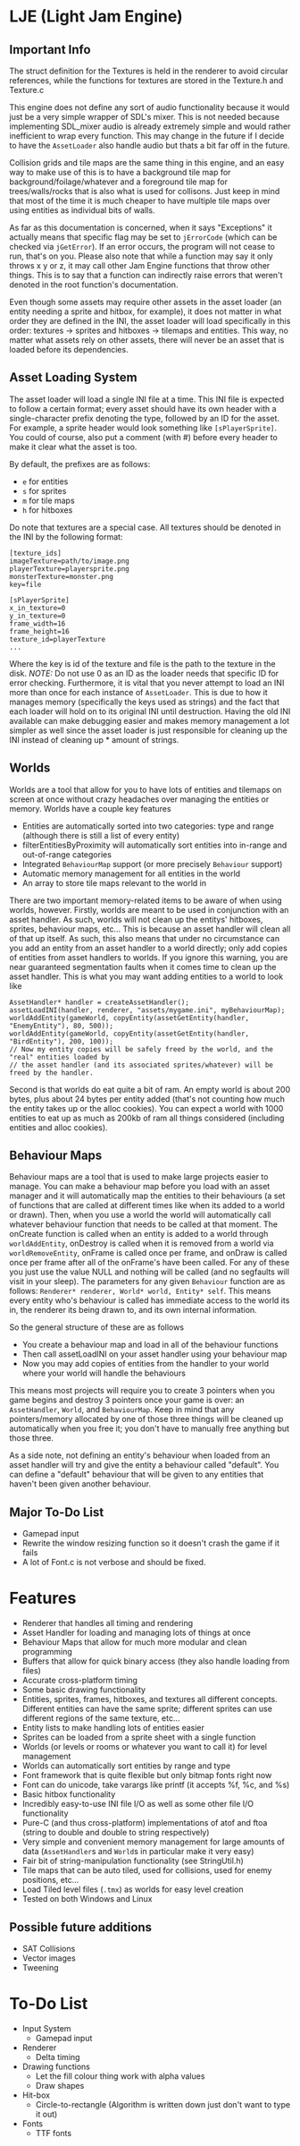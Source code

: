 LJE (Light Jam Engine)
================================

Important Info
--------------
The struct definition for the Textures is held in the renderer
to avoid circular references, while the functions for textures
are stored in the Texture.h and Texture.c

This engine does not define any sort of audio functionality
because it would just be a very simple wrapper of SDL's
mixer. This is not needed because implementing SDL_mixer
audio is already extremely simple and would rather inefficient
to wrap every function. This may change in the future if I
decide to have the `AssetLoader` also handle audio but thats
a bit far off in the future.

Collision grids and tile maps are the same thing in this engine,
and an easy way to make use of this is to have a background
tile map for background/foilage/whatever and a foreground tile
map for trees/walls/rocks that is also what is used for collisons.
Just keep in mind that most of the time it is much cheaper to
have multiple tile maps over using entities as individual bits of
walls.

As far as this documentation is concerned, when it says "Exceptions" it
actually means that specific flag may be set to `jErrorCode` (which
can be checked via `jGetError`). If an error occurs, the program will
not cease to run, that's on you. Please also note that while a function
may say it only throws x y or z, it may call other Jam Engine functions
that throw other things. This is to say that a function can indirectly
raise errors that weren't denoted in the root function's documentation.

Even though some assets may require other assets in the asset loader
(an entity needing a sprite and hitbox, for example), it does not matter
in what order they are defined in the INI, the asset loader will load
specifically in this order: textures -> sprites and hitboxes -> tilemaps
and entities. This way, no matter what assets rely on other assets, there
will never be an asset that is loaded before its dependencies.

Asset Loading System
--------------------
The asset loader will load a single INI file at a time. This INI file is
expected to follow a certain format; every asset should have its own header
with a single-character prefix denoting the type, followed by an ID for the
asset. For example, a sprite header would look something like `[sPlayerSprite]`. You
could of course, also put a comment (with #) before every header to make it
clear what the asset is too.

By default, the prefixes are as follows:

 + `e` for entities
 + `s` for sprites
 + `m` for tile maps
 + `h` for hitboxes

Do note that textures are a special case. All textures should be denoted in
the INI by the following format:

    [texture_ids]
    imageTexture=path/to/image.png
    playerTexture=playersprite.png
    monsterTexture=monster.png
    key=file
    
    [sPlayerSprite]
    x_in_texture=0
    y_in_texture=0
    frame_width=16
    frame_height=16
    texture_id=playerTexture
    ...

Where the key is id of the texture and file is the path to the texture in the
disk. *NOTE:* Do not use 0 as an ID as the loader needs that specific ID for
error checking. Furthermore, it is vital that you never attempt to load an INI
more than once for each instance of `AssetLoader`. This is due to how it
manages memory (specifically the keys used as strings) and the fact that each
loader will hold on to its original INI until destruction. Having the old INI
available can make debugging easier and makes memory management a lot simpler
as well since the asset loader is just responsible for cleaning up the INI instead
of cleaning up * amount of strings. 

Worlds
------
Worlds are a tool that allow for you to have lots of entities and tilemaps on
screen at once without crazy headaches over managing the entities or memory.
Worlds have a couple key features

 + Entities are automatically sorted into two categories: type and range (although there is still a list of every entity)
 + filterEntitiesByProximity will automatically sort entities into in-range and out-of-range categories
 + Integrated `BehaviourMap` support (or more precisely `Behaviour` support)
 + Automatic memory management for all entities in the world
 + An array to store tile maps relevant to the world in

There are two important memory-related items to be aware of when using worlds, however.
Firstly, worlds are meant to be used in conjunction with an asset handler. As
such, worlds will not clean up the entitys' hitboxes, sprites, behaviour maps, etc...
This is because an asset handler will clean all of that up itself. As such, this
also means that under no circumstance can you add an entity from an asset handler
to a world directly; only add copies of entities from asset handlers to worlds. 
If you ignore this warning, you are near guaranteed segmentation faults when it comes
time to clean up the asset handler. This is what you may want adding entities to
a world to look like

    AssetHandler* handler = createAssetHandler();
    assetLoadINI(handler, renderer, "assets/mygame.ini", myBehaviourMap);
    worldAddEntity(gameWorld, copyEntity(assetGetEntity(handler, "EnemyEntity"), 80, 500));
    worldAddEntity(gameWorld, copyEntity(assetGetEntity(handler, "BirdEntity"), 200, 100));
    // Now my entity copies will be safely freed by the world, and the "real" entities loaded by
    // the asset handler (and its associated sprites/whatever) will be freed by the handler.

Second is that worlds do eat quite a bit of ram. An empty world is about 200 bytes, plus about
24 bytes per entity added (that's not counting how much the entity takes up or the alloc
cookies). You can expect a world with 1000 entities to eat up as much as 200kb of ram all
things considered (including entities and alloc cookies).

Behaviour Maps
--------------
Behaviour maps are a tool that is used to make large projects easier to manage.
You can make a behaviour map before you load with an asset manager and it will
automatically map the entities to their behaviours (a set of functions that are
called at different times like when its added to a world or drawn). Then, when
you use a world the world will automatically call whatever behaviour function
that needs to be called at that moment. The onCreate function is called when an
entity is added to a world through `worldAddEntity`, onDestroy is called when it
is removed from a world via `worldRemoveEntity`, onFrame is called once per frame,
and onDraw is called once per frame after all of the onFrame's have been called.
For any of these you just use the value NULL and nothing will be called (and no
segfaults will visit in your sleep). The parameters for any given `Behaviour`
function are as follows: `Renderer* renderer, World* world, Entity* self`. This
means every entity who's behaviour is called has immediate access to the world
its in, the renderer its being drawn to, and its own internal information.

So the general structure of these are as follows

 + You create a behaviour map and load in all of the behaviour functions
 + Then call assetLoadINI on your asset handler using your behaviour map
 + Now you may add copies of entities from the handler to your world where your world will handle the behaviours
 
This means most projects will require you to create 3 pointers when you game begins
and destroy 3 pointers once your game is over: an `AssetHandler`, `World`, and
`BehaviourMap`. Keep in mind that any pointers/memory allocated by one of those three
things will be cleaned up automatically when you free it; you don't have to manually
free anything but those three. 

As a side note, not defining an entity's behaviour when loaded from an asset handler will
try and give the entity a behaviour called "default". You can define a "default" behaviour
that will be given to any entities that haven't been given another behaviour. 

Major To-Do List
----------------
 - Gamepad input
 - Rewrite the window resizing function so it doesn't crash the game if it fails 
 - A lot of Font.c is not verbose and should be fixed.

Features
========
 - Renderer that handles all timing and rendering 
 - Asset Handler for loading and managing lots of things at once
 - Behaviour Maps that allow for much more modular and clean programming
 - Buffers that allow for quick binary access (they also handle loading from files)
 - Accurate cross-platform timing
 - Some basic drawing functionality
 - Entities, sprites, frames, hitboxes, and textures all different concepts. Different entities can have the same sprite; different sprites can use different regions of the same texture, etc...
 - Entity lists to make handling lots of entities easier
 - Sprites can be loaded from a sprite sheet with a single function
 - Worlds (or levels or rooms or whatever you want to call it) for level management
 - Worlds can automatically sort entities by range and type
 - Font framework that is quite flexible but only bitmap fonts right now
 - Font can do unicode, take varargs like printf (it accepts %f, %c, and %s)
 - Basic hitbox functionality
 - Incredibly easy-to-use INI file I/O as well as some other file I/O functionality
 - Pure-C (and thus cross-platform) implementations of atof and ftoa (string to double and double to string respectively)
 - Very simple and convenient memory management for large amounts of data (`AssetHandler`s and `World`s in particular make it very easy)
 - Fair bit of string-manipulation functionality (see StringUtil.h)
 - Tile maps that can be auto tiled, used for collisions, used for enemy positions, etc...
 - Load Tiled level files (`.tmx`) as worlds for easy level creation
 - Tested on both Windows and Linux

Possible future additions
-------------------------
 - SAT Collisions
 - Vector images
 - Tweening

To-Do List
==========

 - Input System
    + Gamepad input
 - Renderer
    + Delta timing
 - Drawing functions
    + Let the fill colour thing work with alpha values
    + Draw shapes
 - Hit-box
    + Circle-to-rectangle (Algorithm is written down just don't want to type it out)
 - Fonts
    + TTF fonts